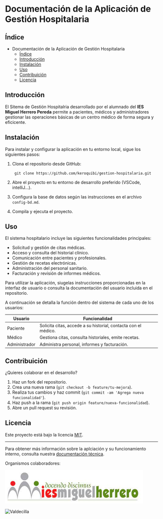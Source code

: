 # Documentación de la Aplicación de Gestión Hospitalaria

## Índice

- Documentación de la Aplicación de Gestión Hospitalaria
    - [Índice](#indice)
    - [Introducción](#introducción)
    - [Instalación](#instalación)
    - [Uso](#uso)
    - [Contribuición](#contribuición)
    - [Licencia](#licencia)


## Introducción

El Sitema de Gestión Hospitalria desarrollado por el alumnado del **IES Miguel Herrero Pereda** permite a pacientes, médicos y administradores gestionar las operaciones básicas de un centro médico de forma segura y eficicente.

## Instalación

Para instalar y configurar la aplicación en tu entorno local, sigue los siguientes pasos:

1. Clona el repositorio desde GitHub:

        git clone https://github.com/keroquibi/gestion-hospitalaria.git
2. Abre el proyecto en tu entorno de desarrollo preferido (VSCode, intelliJ...).
3. Configura la base de datos según las instrucciones en el archivo `config-bd.md`.
4. Compila y ejecuta el proyecto.  

## Uso

El sistema hospitalario incluye las siguientes funcionalidades principales:

- Solicitud y gestión de citas médicas.
- Acceso y consulta del historial clínico.
- Comunicación entre pacientes y profesionales.
- Gestión de recetas electrónicas.
- Administración del personal sanitario.
- Facturación y revisión de informes médicos.


Para utilizar la aplicación, siugelas instrucciones proporcionadas en la interfaz de usuario o consulta la documentación del usuario incluida en el repositorio.

A continuación se detalla la función dentro del sistema de cada uno de los usuarios:

|**Usuario**|**Funcionalidad**|
|---|---|
|Paciente| Solicita citas, accede a su historial, contacta con el médico.|
|Médico| Gestiona citas, consulta historiales, emite recetas. |
|Administrador|Administra personal, informes y facturación. |

## Contribuición

¿Quieres colaborar en el desarrollo? 

1. Haz un fork del repositorio.
2. Crea una nueva rama (`git checkout -b feature/tu-mejora`).
3. Realiza tus cambios y haz commit (`git commit -am 'Agrega nueva funcionalidad'`).
4. Haz push a la rama (`git push origin feature/nueva-funcionalidad`).
5. Abre un pull request su revisión.

## Licencia

Este proyecto está bajo la licencia [MIT](https://opensource.org/license/MIT).
***
Para obtener más información sobre la aplciación y su funcionamiento interno, consulta nuestra [documentación técnica](/documentacion-tecnica.md).

Organismos colaboradores:

![Foto](/img/logoIESMHP.png)

![Valdecilla](https://www.eiivaldecilla.es/wp-content/uploads/5525-nuevo-logo-valdecilla.jpg)